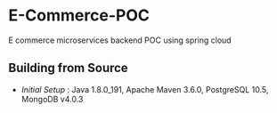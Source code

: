 # E-Commerce-POC
E commerce microservices backend POC using spring cloud


## Building from Source

* _Initial Setup_ : Java 1.8.0_191, Apache Maven 3.6.0, PostgreSQL 10.5, MongoDB v4.0.3
